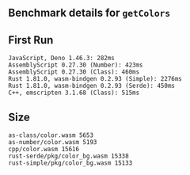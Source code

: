 ## Benchmark details for `getColors`

## First Run

```
JavaScript, Deno 1.46.3: 282ms
AssemblyScript 0.27.30 (Number): 423ms
AssemblyScript 0.27.30 (Class): 460ms
Rust 1.81.0, wasm-bindgen 0.2.93 (Simple): 2276ms
Rust 1.81.0, wasm-bindgen 0.2.93 (Serde): 450ms
C++, emscripten 3.1.68 (Class): 515ms
```

## Size

```
as-class/color.wasm 5653
as-number/color.wasm 5193
cpp/color.wasm 15616
rust-serde/pkg/color_bg.wasm 15338
rust-simple/pkg/color_bg.wasm 15133
```

